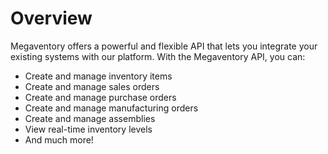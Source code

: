 # Overview

 Megaventory offers a powerful and flexible API that lets you integrate your
 existing systems with our platform. With the Megaventory API, you can:

- Create and manage inventory items
- Create and manage sales orders
- Create and manage purchase orders
- Create and manage manufacturing orders
- Create and manage assemblies
- View real-time inventory levels
- And much more!
